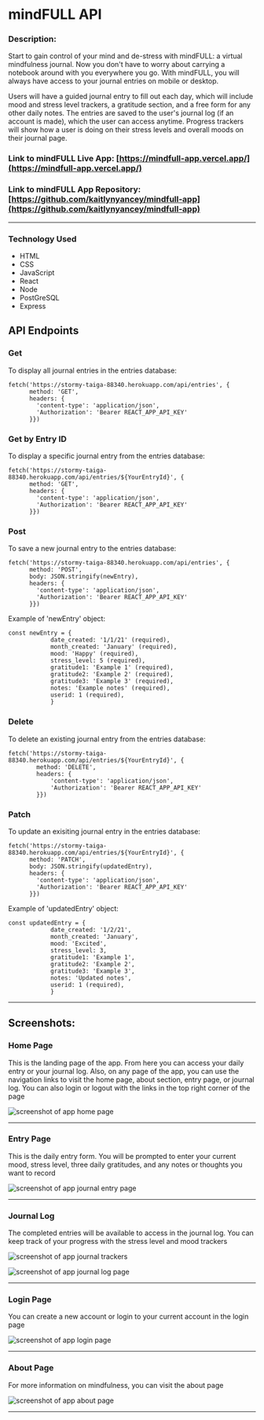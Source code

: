 # mindFULL API

### Description: 
Start to gain control of your mind and de-stress with mindFULL: a virtual mindfulness journal. Now you don't have to worry about carrying a notebook around with you everywhere you go. With mindFULL, you will always have access to your journal entries on mobile or desktop. 

Users will have a guided journal entry to fill out each day, which will include mood and stress level trackers, a gratitude section, and a free form for any other daily notes. The entries are saved to the user's journal log (if an account is made), which the user can access anytime. Progress trackers will show how a user is doing on their stress levels and overall moods on their journal page. 

### Link to mindFULL Live App: [https://mindfull-app.vercel.app/](https://mindfull-app.vercel.app/)
### Link to mindFULL App Repository: [https://github.com/kaitlynyancey/mindfull-app](https://github.com/kaitlynyancey/mindfull-app)

___
### Technology Used
* HTML 
* CSS
* JavaScript
* React
* Node 
* PostGreSQL
* Express

## API Endpoints

### Get
To display all journal entries in the entries database:

```
fetch('https://stormy-taiga-88340.herokuapp.com/api/entries', {
      method: 'GET',
      headers: {
        'content-type': 'application/json',
        'Authorization': 'Bearer REACT_APP_API_KEY'
      }})
```

### Get by Entry ID
To display a specific journal entry from the entries database:

```
fetch('https://stormy-taiga-88340.herokuapp.com/api/entries/${YourEntryId}', {
      method: 'GET',
      headers: {
        'content-type': 'application/json',
        'Authorization': 'Bearer REACT_APP_API_KEY'
      }})
```

### Post
To save a new journal entry to the entries database:

```
fetch('https://stormy-taiga-88340.herokuapp.com/api/entries', {
      method: 'POST',
      body: JSON.stringify(newEntry),
      headers: {
        'content-type': 'application/json',
        'Authorization': 'Bearer REACT_APP_API_KEY'
      }})
```

Example of 'newEntry' object:

```
const newEntry = {
            date_created: '1/1/21' (required),
            month_created: 'January' (required),
            mood: 'Happy' (required),
            stress_level: 5 (required),
            gratitude1: 'Example 1' (required),
            gratitude2: 'Example 2' (required), 
            gratitude3: 'Example 3' (required),
            notes: 'Example notes' (required),
            userid: 1 (required),
            }
```

### Delete
To delete an existing journal entry from the entries database:

```
fetch('https://stormy-taiga-88340.herokuapp.com/api/entries/${YourEntryId}', {
        method: 'DELETE',
        headers: {
            'content-type': 'application/json',
            'Authorization': 'Bearer REACT_APP_API_KEY'
        }})
```

### Patch
To update an exisiting journal entry in the entries database:

```
fetch('https://stormy-taiga-88340.herokuapp.com/api/entries/${YourEntryId}', {
      method: 'PATCH',
      body: JSON.stringify(updatedEntry),
      headers: {
        'content-type': 'application/json',
        'Authorization': 'Bearer REACT_APP_API_KEY'
      }})
```

Example of 'updatedEntry' object:

```
const updatedEntry = {
            date_created: '1/2/21',
            month_created: 'January',
            mood: 'Excited',
            stress_level: 3,
            gratitude1: 'Example 1',
            gratitude2: 'Example 2', 
            gratitude3: 'Example 3',
            notes: 'Updated notes',
            userid: 1 (required),
            }
```
___

## Screenshots:

### Home Page

This is the landing page of the app. From here you can access your daily entry or your journal log. Also, on any page of the app, you can use the navigation links to visit the home page, about section, entry page, or journal log. You can also login or logout with the links in the top right corner of the page 

![screenshot of app home page](mindfull-screenshots/home-page.png)
___
### Entry Page

This is the daily entry form. You will be prompted to enter your current mood, stress level, three daily gratitudes, and any notes or thoughts you want to record

![screenshot of app journal entry page](mindfull-screenshots/entry-form.png)
___
### Journal Log

The completed entries will be available to access in the journal log. You can keep track of your progress with the stress level and mood trackers

![screenshot of app journal trackers](mindfull-screenshots/trackers.png)

![screenshot of app journal log page](mindfull-screenshots/journal-log.png)
___
### Login Page

You can create a new account or login to your current account in the login page

![screenshot of app login page](mindfull-screenshots/login-page.png)
___
### About Page

For more information on mindfulness, you can visit the about page

![screenshot of app about page](mindfull-screenshots/about-page.png)
___

